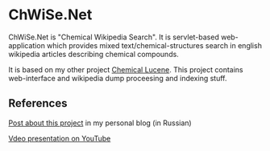 ChWiSe.Net
==========

ChWiSe.Net is "Chemical Wikipedia Search". It is servlet-based web-application which provides mixed text/chemical-structures search in
english wikipedia articles describing chemical compounds.

It is based on my other project [Chemical Lucene](https://github.com/AlexanderSavochkin/MolecularLucene). This project contains web-interface and wikipedia dump proceesing and indexing stuff.

References
----------

[Post about this project](http://stuff-of-sanok.blogspot.ru/2014/01/chwisenet.html) in my personal blog (in Russian)

[Vdeo presentation on YouTube](http://www.youtube.com/watch?v=V0ddipGhPc0)


